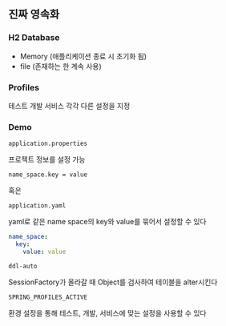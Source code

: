 ## 진짜 영속화

### H2  Database

* Memory (애플리케이션 종료 시 초기화 됨)
* file (존재하는 한 계속 사용)

### Profiles

테스트 개발 서비스 각각 다른 설정을 지정



### Demo

`application.properties`

프로젝트 정보를 설정 가능

`name_space.key = value`

혹은

`application.yaml`

yaml로 같은 name space의 key와 value를 묶어서 설정할 수 있다

```yaml
name_space:
  key:
    value: value
```



`ddl-auto`

SessionFactory가 올라갈 때 Object를 검사하여 테이블을 alter시킨다



`SPRING_PROFILES_ACTIVE`

환경 설정을 통해 테스트, 개발, 서비스에 맞는 설정을 사용할 수 있다


